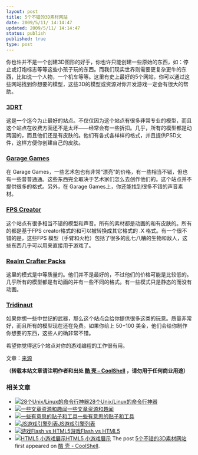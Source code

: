 ```yaml
---
layout: post
title: 5个不错的3D素材网站
date: 2009/5/11/ 14:14:47
updated: 2009/5/11/ 14:14:47
status: publish
published: true
type: post
---
```


你也许并不是一个创建3D图形的好手，你也许只能创建一些原始的东西，如：停止或灯炮标志等等这些小孩子玩的东西。而我们现实世界则需要更复杂更牛的东西，比如说一个人物，一个机车等等。这里有史上最好的5个网站，你可以通过这些网站找到你想要的模型，这些3D的模型或资源对你开发游戏一定会有很大的帮助。


### [3DRT](http://www.3drt.com/)


这是一个迄今为止最好的站点。不仅仅因为这个站点有很多非常专业的模型，而且这个站点在收费方面还不是太坏——经常会有一些折扣。几乎，所有的模型都是动两国的，而且他们还是有皮肤的。他们有各式各样样的格式，并且提供PSD文件，这样方便你创建自己的皮肤。



### [Garage Games](http://www.garagegames.com/products/browse/artpacks)


在 Garage Games，一些艺术包也有非常“漂亮”的价格，有一些相当不错，但也有一些普普通通。这些东西完全取决于艺术家们怎么去创作他们的。这个站点并不提供很多的格式。另外，在 Garage Games上，你还能找到很多不错的声音素材。


### [FPS Creator](http://www.fpscreator.com/)


这个站点有很多相当不错的模型和声音。所有的素材都是动画的和有皮肤的。所有的都是基于FPS creator格式的和可以被转换成其它格式的 .X 格式。有一个很不错的是，这些FPS 模型（手臂和火枪）包括了很多的乱七八糟的生物和敌人，这些东西几乎可以用来直接用于游戏了。


### [Realm Crafter Packs](http://www.realmcrafter.com/store/home.php?cat=250)


这里的模式是中等质量的。他们并不是最好的，不过他们的价格可能是比较低的。几乎所有的模型都是有动画的并有一些不同的格式。有一些模式只是静态的而没有动画。


### [Tridinaut](http://www.tridinaut.com/products.htm)


如果你想一些中世纪的武器，那么这个站点会给你提供很多这类的玩意。质量非常好，而且所有的模型现在还在免费。如果你给上 $50-$100 美金，他们会给你制作你想要的东西，这些人的确非常不错。


希望你觉得这5个站点对你的游戏编程的工作很有用。


文章：[来源](http://www.omahagamedev.com/?p=12)



**（转载本站文章请注明作者和出处 [酷 壳 – CoolShell](https://coolshell.cn/) ，请勿用于任何商业用途）**



### 相关文章

* [![28个Unix/Linux的命令行神器](https://coolshell.cn/wp-content/uploads/2012/07/dstat_screenshot-150x150.png)](https://coolshell.cn/articles/7829.html)[28个Unix/Linux的命令行神器](https://coolshell.cn/articles/7829.html)
* [![一些文章资源和趣闻](https://coolshell.cn/wp-content/uploads/2011/11/stackparts.com_-150x150.png)](https://coolshell.cn/articles/5537.html)[一些文章资源和趣闻](https://coolshell.cn/articles/5537.html)
* [![一些有意思的贴子和工具](https://coolshell.cn/wp-content/plugins/wordpress-23-related-posts-plugin/static/thumbs/14.jpg)](https://coolshell.cn/articles/3903.html)[一些有意思的贴子和工具](https://coolshell.cn/articles/3903.html)
* [![JS游戏引擎列表](https://coolshell.cn/wp-content/plugins/wordpress-23-related-posts-plugin/static/thumbs/23.jpg)](https://coolshell.cn/articles/3516.html)[JS游戏引擎列表](https://coolshell.cn/articles/3516.html)
* [![游戏Flash vs HTML5](https://coolshell.cn/wp-content/uploads/2010/11/flash_vs_html5-150x150.jpg)](https://coolshell.cn/articles/3267.html)[游戏Flash vs HTML5](https://coolshell.cn/articles/3267.html)
* [![HTML5 小游戏展示](https://coolshell.cn/wp-content/plugins/wordpress-23-related-posts-plugin/static/thumbs/1.jpg)](https://coolshell.cn/articles/2998.html)[HTML5 小游戏展示](https://coolshell.cn/articles/2998.html)
The post [5个不错的3D素材网站](https://coolshell.cn/articles/796.html) first appeared on [酷 壳 - CoolShell](https://coolshell.cn).